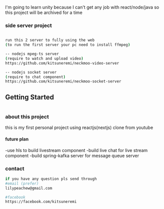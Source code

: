 I'm going to learn unity because I can't get any job with react/node/java 
so this project will be archived for a time

### side server project
```bash

run this 2 server to fully using the web
(to run the first server your pc need to install ffmpeg)

-- nodejs mpeg-ts server
(require to watch and upload video)
https://github.com/kitsuneremi/neckmoo-video-server

-- nodejs socket server
(require to chat component)
https://github.com/kitsuneremi/neckmoo-socket-server
```

## Getting Started

```bash

```

### about this project
this is my first personal project using reactjs(nextjs) clone from youtube

#### future plan
-use hls to build livestream component
-build live chat for live stream component
-build spring-kafka server for message queue server


### contact
```bash
if you have any question pls send through
#email (prefer)
lilypeachew@gmail.com

#facebook
https://facebook.com/kitsuneremi

```